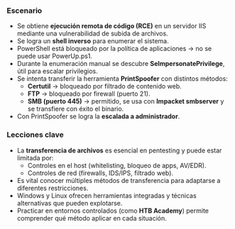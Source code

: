 ### Escenario

- Se obtiene **ejecución remota de código (RCE)** en un servidor IIS mediante una vulnerabilidad de subida de archivos.
- Se logra un **shell inverso** para enumerar el sistema.
- PowerShell está bloqueado por la política de aplicaciones → no se puede usar PowerUp.ps1.
- Durante la enumeración manual se descubre **SeImpersonatePrivilege**, útil para escalar privilegios.
- Se intenta transferir la herramienta **PrintSpoofer** con distintos métodos:
    - **Certutil** → bloqueado por filtrado de contenido web.
    - **FTP** → bloqueado por firewall (puerto 21).
    - **SMB (puerto 445)** → permitido, se usa con **Impacket smbserver** y se transfiere con éxito el binario.
- Con PrintSpoofer se logra la **escalada a administrador**.
### Lecciones clave

- La **transferencia de archivos** es esencial en pentesting y puede estar limitada por:
    - Controles en el host (whitelisting, bloqueo de apps, AV/EDR).
    - Controles de red (firewalls, IDS/IPS, filtrado web).
- Es vital conocer múltiples métodos de transferencia para adaptarse a diferentes restricciones.
- Windows y Linux ofrecen herramientas integradas y técnicas alternativas que pueden explotarse.
- Practicar en entornos controlados (como **HTB Academy**) permite comprender qué método aplicar en cada situación.
